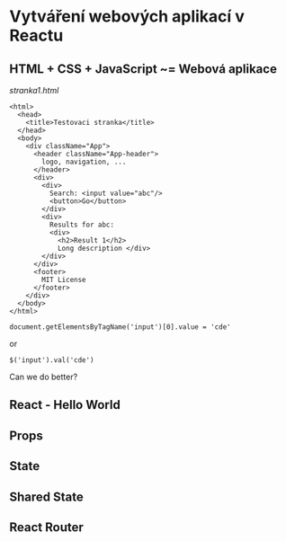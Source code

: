 # Vytváření webových aplikací v Reactu

## HTML + CSS + JavaScript ~= Webová aplikace

*stranka1.html*
```
<html>
  <head>
    <title>Testovaci stranka</title>
  </head>
  <body>
    <div className="App">
      <header className="App-header">
        logo, navigation, ...
      </header>
      <div>
        <div>
          Search: <input value="abc"/>
          <button>Go</button>
        </div>
        <div>
          Results for abc:
          <div>
            <h2>Result 1</h2>
            Long description </div>
        </div>
      </div>
      <footer>
        MIT License
      </footer>
    </div>
  </body>
</html>
```

```
document.getElementsByTagName('input')[0].value = 'cde'
```
or
```
$('input').val('cde')
```

Can we do better?

## React - Hello World

## Props

## State

## Shared State

## React Router

##